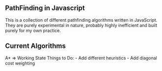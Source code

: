 PathFinding in Javascript
--------------

This is a collection of different pathfinding algorithms written in JavaScript.
They are purely experimental in nature, probably highly inefficient and built purely for my own practice.

Current Algorithms
---------------
A* => Working State
	Things to Do: 
		- Add different heuristics
		- Add diagonal cost weighting
